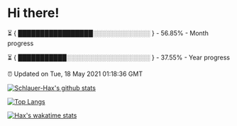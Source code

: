 # Hi there!

⏳ { █████████████████░░░░░░░░░░░░░ } - 56.85% - Month progress

⏳ { ███████████░░░░░░░░░░░░░░░░░░░ } - 37.55% - Year progress

⏰ Updated on Tue, 18 May 2021 01:18:36 GMT


[![Schlauer-Hax's github stats](https://github-readme-stats.vercel.app/api?username=Schlauer-Hax&show_icons=true&theme=dark&count_private=true)](https://github.com/Schlauer-Hax)


[![Top Langs](https://github-readme-stats.vercel.app/api/top-langs/?username=Schlauer-Hax&layout=compact&theme=dark)](https://github.com/Schlauer-Hax?tab=repositories)


[![Hax's wakatime stats](https://github-readme-stats.vercel.app/api/wakatime?username=Hax&theme=dark)](https://wakatime.com/@Hax)

